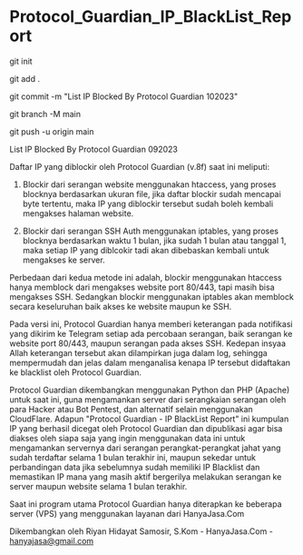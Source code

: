 # Protocol_Guardian_IP_BlackList_Report

git init

git add .

git commit -m "List IP Blocked By Protocol Guardian 102023"

git branch -M main

git push -u origin main


List IP Blocked By Protocol Guardian 092023

Daftar IP yang diblockir oleh Protocol Guardian (v.8f) saat ini meliputi:

1. Blockir dari serangan website menggunakan htaccess, yang proses blocknya berdasarkan ukuran file, jika daftar blockir sudah mencapai byte tertentu, maka IP yang diblockir tersebut sudah boleh kembali mengakses halaman website.

2. Blockir dari serangan SSH Auth menggunakan iptables, yang proses blocknya berdasarkan waktu 1 bulan, jika sudah 1 bulan atau tanggal 1, maka setiap IP yang diblcokir tadi akan dibebaskan kembali untuk mengakses ke server.

Perbedaan dari kedua metode ini adalah, blockir menggunakan htaccess hanya memblock dari mengakses website port 80/443, tapi masih bisa mengakses SSH. Sedangkan blockir menggunakan iptables akan memblock secara keseluruhan baik akses ke website maupun ke SSH.

Pada versi ini, Protocol Guardian hanya memberi keterangan pada notifikasi yang dikirim ke Telegram setiap ada percobaan serangan, baik serangan ke website port 80/443, maupun serangan pada akses SSH. Kedepan insyaa Allah keterangan tersebut akan dilampirkan juga dalam log, sehingga mempermudah dan jelas dalam menganalisa kenapa IP tersebut didaftakan ke blacklist oleh Protocol Guardian.

Protocol Guardian dikembangkan menggunakan Python dan PHP (Apache) untuk saat ini, guna mengamankan server dari serangkaian serangan oleh para Hacker atau Bot Pentest, dan alternatif selain menggunakan CloudFlare. Adapun "Protocol Guardian - IP BlackList Report" ini kumpulan IP yang berhasil dicegat oleh Protocol Guardian dan dipublikasi agar bisa diakses oleh siapa saja yang ingin menggunakan data ini untuk mengamankan servernya dari serangan perangkat-perangkat jahat yang sudah terdaftar selama 1 bulan terakhir ini, maupun sekedar untuk perbandingan data jika sebelumnya sudah memiliki IP Blacklist dan memastikan IP mana yang masih aktif bergerilya melakukan serangan ke server maupun website selama 1 bulan terakhir.

Saat ini program utama Protocol Guardian hanya diterapkan ke beberapa server (VPS) yang menggunakan layanan dari HanyaJasa.Com

Dikembangkan oleh Riyan Hidayat Samosir, S.Kom - HanyaJasa.Com - hanyajasa@gmail.com

